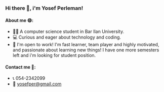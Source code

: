 ### Hi there 👋, i'm Yosef Perleman!

#### About me 😄:
- 👨‍🎓 A computer science student in Bar Ilan University.
- 💻 Curious and eager about technology and coding.
- 💼 I'm open to work! I'm fast learner, team player and highly motivated, and passionate about learning new things! 
I have one more semesters left and i'm looking for student position.

#### Contact me 🤙:
- 📞 054-2342099
- 📧 yosefper@gmail.com
